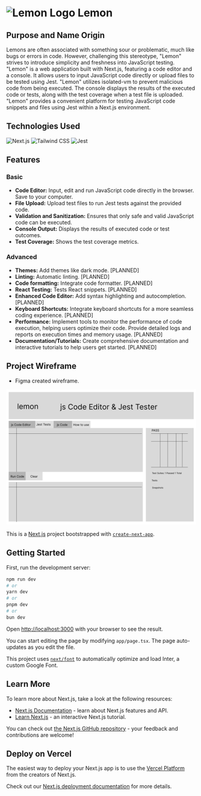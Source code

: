 # ![Lemon Logo](link/to/your/logo.png) Lemon

## Purpose and Name Origin

Lemons are often associated with something sour or problematic, much like bugs or errors in code. However, challenging this stereotype, "Lemon" strives to introduce simplicity and freshness into JavaScript testing. "Lemon" is a web application built with Next.js, featuring a code editor and a console. It allows users to input JavaScript code directly or upload files to be tested using Jest. "Lemon" utilizes isolated-vm to prevent malicious code from being executed. The console displays the results of the executed code or tests, along with the test coverage when a test file is uploaded. "Lemon" provides a convenient platform for testing JavaScript code snippets and files using Jest within a Next.js environment.

## Technologies Used

![Next.js](https://img.shields.io/badge/-Next.js-000000?style=flat-square&logo=next.js&logoColor=white)
![Tailwind CSS](https://img.shields.io/badge/-Tailwind%20CSS-38B2AC?style=flat-square&logo=tailwind-css&logoColor=white)
![Jest](https://img.shields.io/badge/-Jest-99424F?style=flat-square&logo=jest&logoColor=white)

## Features

### Basic

- **Code Editor:** Input, edit and run JavaScript code directly in the browser. Save to your computer.
- **File Upload:** Upload test files to run Jest tests against the provided code.
- **Validation and Sanitization:** Ensures that only safe and valid JavaScript code can be executed.
- **Console Output:** Displays the results of executed code or test outcomes.
- **Test Coverage:** Shows the test coverage metrics.

### Advanced

- **Themes:** Add themes like dark mode. [PLANNED]
- **Linting:** Automatic linting. [PLANNED]
- **Code formatting:** Integrate code formatter. [PLANNED]
- **React Testing:** Tests React snippets. [PLANNED]
- **Enhanced Code Editor:** Add syntax highlighting and autocompletion. [PLANNED]
- **Keyboard Shortcuts:** Integrate keyboard shortcuts for a more seamless coding experience. [PLANNED]
- **Performance:** Implement tools to monitor the performance of code execution, helping users optimize their code. Provide detailed logs and reports on execution times and memory usage. [PLANNED]
- **Documentation/Tutorials:** Create comprehensive documentation and interactive tutorials to help users get started. [PLANNED]

## Project Wireframe

- Figma created wireframe.

![Wireframe](images/wireframe.png)

This is a [Next.js](https://nextjs.org/) project bootstrapped with [`create-next-app`](https://github.com/vercel/next.js/tree/canary/packages/create-next-app).

## Getting Started

First, run the development server:

```bash
npm run dev
# or
yarn dev
# or
pnpm dev
# or
bun dev
```

Open [http://localhost:3000](http://localhost:3000) with your browser to see the result.

You can start editing the page by modifying `app/page.tsx`. The page auto-updates as you edit the file.

This project uses [`next/font`](https://nextjs.org/docs/basic-features/font-optimization) to automatically optimize and load Inter, a custom Google Font.

## Learn More

To learn more about Next.js, take a look at the following resources:

- [Next.js Documentation](https://nextjs.org/docs) - learn about Next.js features and API.
- [Learn Next.js](https://nextjs.org/learn) - an interactive Next.js tutorial.

You can check out [the Next.js GitHub repository](https://github.com/vercel/next.js/) - your feedback and contributions are welcome!

## Deploy on Vercel

The easiest way to deploy your Next.js app is to use the [Vercel Platform](https://vercel.com/new?utm_medium=default-template&filter=next.js&utm_source=create-next-app&utm_campaign=create-next-app-readme) from the creators of Next.js.

Check out our [Next.js deployment documentation](https://nextjs.org/docs/deployment) for more details.
